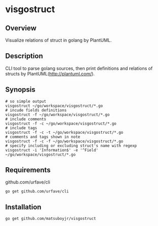 # visgostruct

## Overview

Visualize relations of struct in golang by PlantUML.

## Description

CLI tool to parse golang sources, then print definitions and relations of structs by PlantUML(http://plantuml.com/).

## Synopsis
    # so simple output
    visgostruct ~/go/workspace/visgostruct/*.go
    # incude fields definitions
    visgostruct -f ~/go/workspace/visgostruct/*.go
    # include comments
    visgostruct -f -c ~/go/workspace/visgostruct/*.go
    # include tags
    visgostruct -f -c -t ~/go/workspace/visgostruct/*.go
    # comments and tags shown in note
    visgostruct -f -c -f ~/go/workspace/visgostruct/*.go
    # specify including or excluding struct's name with regexp
    visgostruct -i 'Information$' -e '^Field' ~/go/workspace/visgostruct/*.go

## Requirements

github.com/urfave/cli

    go get github.com/urfave/cli

## Installation

    go get github.com/matsuboyjr/visgostruct
